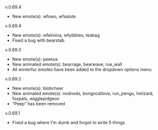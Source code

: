 v.0.69.4
* New emote(s): wfowo, wfsalute

v.0.69.4
* New emote(s): wfelroina, wfyibbles, teabag
* Fixed a bug with bearstab

v.0.69.3
* New emote(s): peenus
* New animated emote(s): bearrage, bearwave, rue_wall
* All winterfur emotes have been added to the dropdown options menu

v.0.69.2
* New emote(s): blobcheer
* New animated emote(s): nodnods, bongocatlove, run_pengu, helizard, foxpats, wigglepidgeon
* "Peep" has been removed

v.0.69.1
* Fixed a bug where I'm dumb and forgot to write 5 things

